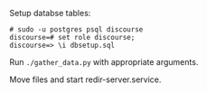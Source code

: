 Setup databse tables:

```
# sudo -u postgres psql discourse
discourse=# set role discourse;
discourse=> \i dbsetup.sql
```

Run `./gather_data.py` with appropriate arguments.

Move files and start redir-server.service.
